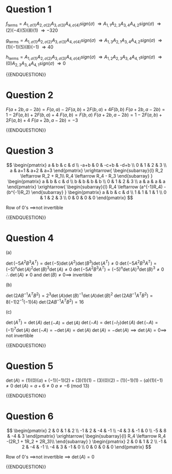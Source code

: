 # Question 1 

$f_{\text{terms}} = A_{1,\sigma(1)}A_{2,\sigma(2)}A_{3,\sigma(3)}A_{4,\sigma(4)}sign(\sigma)$
$\Rightarrow A_{1,1}A_{2,3}A_{3,4}A_{4,2}sign(\sigma)$
$\Rightarrow (2)(-4)(5)(8)(1)$
$\Rightarrow -320$

$g_{\text{terms}} = A_{1,\sigma(1)}A_{2,\sigma(2)}A_{3,\sigma(3)}A_{4,\sigma(4)}sign(\sigma)$
$\Rightarrow A_{1,3}A_{2,1}A_{3,4}A_{4,2}sign(\sigma)$
$\Rightarrow (1)(-1)(5)(8)(-1)$
$\Rightarrow 40$

$h_{\text{terms}} = A_{1,\sigma(1)}A_{2,\sigma(2)}A_{3,\sigma(3)}A_{4,\sigma(4)}sign(\sigma)$
$\Rightarrow A_{1,2}A_{2,3}A_{3,4}A_{4,1}sign(\sigma)$
$\Rightarrow (0)A_{2,3}A_{3,4}A_{4,1}sign(\sigma)$
$\Rightarrow 0$

{{ENDQUESTION}}

# Question 2

$F(a+2b,a-2b) = F(a,a) -2F(a,b) + 2F(b,a) + 4F(b,b)$
$F(a+2b,a-2b) = 1 -2F(a,b) + 2F(b,a) + 4$
$F(a,b) = F(b,a)$
$F(a+2b,a-2b) = 1 -2F(a,b) + 2F(a,b) + 4$
$F(a+2b,a-2b) = -3$

{{ENDQUESTION}}

# Question 3

$$
\begin{pmatrix}
a & b & c & d \\
-a+b & 0 & -c+b & -d+b \\
0 & 1 & 2 & 3 \\
a & a+1 & a+2 & a+3
\end{pmatrix}
\xrightarrow{
    \begin{subarray}{l}
        R_2 \leftarrow  R_2 + R_1\\
        R_4 \leftarrow  R_4 - R_3
    \end{subarray}
}
\begin{pmatrix}
a & b & c & d \\
b & b & b & b \\
0 & 1 & 2 & 3 \\
a & a & a & a
\end{pmatrix}
\xrightarrow{
    \begin{subarray}{l}
        R_4 \leftarrow  (a^{-1}R_4) - (b^{-1}R_2)
    \end{subarray}
}
\begin{pmatrix}
a & b & c & d \\
1 & 1 & 1 & 1 \\
0 & 1 & 2 & 3 \\
0 & 0 & 0 & 0
\end{pmatrix}
$$

Row of 0's $\implies$not invertible

{{ENDQUESTION}}

# Question 4

(a)

$\operatorname{det}(-5A^2B^3A^T) = \operatorname{det}(-5)\operatorname{det}(A^2)\operatorname{det}(B^3)\operatorname{det}(A^T) \neq 0$
$\operatorname{det}(-5A^2B^3A^T) = (-5)^n\operatorname{det}(A)^2\operatorname{det}(B)^3\operatorname{det}(A) \neq 0$
$\operatorname{det}(-5A^2B^3A^T) = (-5)^n\operatorname{det}(A)^3\operatorname{det}(B)^3 \neq 0$
$\therefore \; \operatorname{det}(A) \neq 0\text{ and } \operatorname{det}(B) \neq 0 \implies$ invertible

(b)

$\operatorname{det}(2AB^{-1}A^TB^2) = 2^3\operatorname{det}(A)\operatorname{det}(B)^{-1}\operatorname{det}(A)\operatorname{det}(B)^2$
$\operatorname{det}(2AB^{-1}A^TB^2) = 8(-1)2^{-1}(-1)(4)$
$\operatorname{det}(2AB^{-1}A^TB^2) = 16$

(c)

$\operatorname{det}(A^T) = \operatorname{det}(A)$
$\operatorname{det}(-A) = \operatorname{det}(A)$
$\operatorname{det}(-A) = \operatorname{det}(-I_7)\operatorname{det}(A)$
$\operatorname{det}(-A) = (-1)^7 \operatorname{det}(A)$
$\operatorname{det}(-A) = -\operatorname{det}(A) = \operatorname{det}(A)$
$\operatorname{det}(A) = -\operatorname{det}(A) \implies \operatorname{det}(A) = 0 \implies$ not invertible

{{ENDQUESTION}}

# Question 5

$\operatorname{det}(A) = (1)(0)(a) + (-1)(-1)(2) + (3)(1)(1) - (3)(0)(2) - (1)(-1)(1) - (a)(1)(-1) \neq 0$
$\operatorname{det}(A) = a+6 \neq 0$
$a \neq -6$ (mod 13)

{{ENDQUESTION}}

# Question 6

$$
\begin{pmatrix}
2 & 0 & 1 & 2 \\
-1 & 2 & -4 & -1 \\
-4 & 3 & -1 & 0 \\
-5 & 8 & -4 & 3
\end{pmatrix}
\xrightarrow{
    \begin{subarray}{l}
        R_4 \leftarrow R_4 -(2R_1 + 1R_2 + 2R_3)\\
    \end{subarray}
}
\begin{pmatrix}
2 & 0 & 1 & 2 \\
-1 & 2 & -4 & -1 \\
-4 & 3 & -1 & 0 \\
0 & 0 & 0 & 0
\end{pmatrix}
$$

Row of 0's $\implies$not invertible $\implies$ $\operatorname{det}(A) = 0$

{{ENDQUESTION}}



